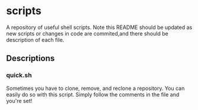 # scripts
A repository of useful shell scripts. Note this README should be updated as new scripts or changes in code are commited,and there should be description of each file.


## Descriptions

### quick.sh
Sometimes you have to clone, remove, and reclone a repository. You can easily do so with this script. Simply follow the comments in the file and you're set!
